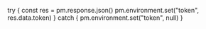 try {
    const res = pm.response.json()
    pm.environment.set("token", res.data.token)
} catch {
    pm.environment.set("token", null)
}
